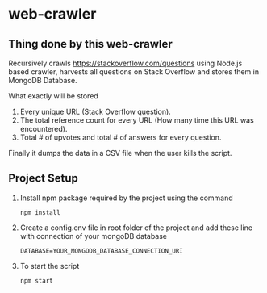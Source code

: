 # web-crawler

Thing done by this web-crawler
---
Recursively crawls https://stackoverflow.com/questions using Node.js based crawler, harvests all questions on Stack Overflow and stores them in MongoDB Database. 

What exactly will be stored

1. Every unique URL (Stack Overflow question).
2. The total reference count for every URL (How many time this URL was encountered).
3. Total # of upvotes and total # of answers for every question.


Finally it dumps the data in a CSV file when the user kills the script.


Project Setup 
---

1. Install npm package required by the project using the command
  
    ```
    npm install 
    ```

2. Create a config.env file in root folder of the project and add these line with connection of your mongoDB database
   
   ```
   DATABASE=YOUR_MONGODB_DATABASE_CONNECTION_URI
   ```
  
3. To start the script 
    
   ```
   npm start
   ```

